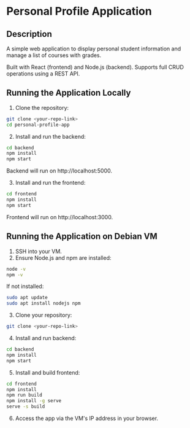 # Personal Profile Application

## Description
A simple web application to display personal student information and manage a list of courses with grades.

Built with React (frontend) and Node.js (backend). Supports full CRUD operations using a REST API.

## Running the Application Locally

1. Clone the repository:

```bash
git clone <your-repo-link>
cd personal-profile-app
```

2. Install and run the backend:

```bash
cd backend
npm install
npm start
```

Backend will run on http://localhost:5000.

3. Install and run the frontend:

```bash
cd frontend
npm install
npm start
```

Frontend will run on http://localhost:3000.

## Running the Application on Debian VM

1. SSH into your VM.
2. Ensure Node.js and npm are installed:

```bash
node -v
npm -v
```

If not installed:

```bash
sudo apt update
sudo apt install nodejs npm
```

3. Clone your repository:

```bash
git clone <your-repo-link>
```

4. Install and run backend:

```bash
cd backend
npm install
npm start
```

5. Install and build frontend:

```bash
cd frontend
npm install
npm run build
npm install -g serve
serve -s build
```

6. Access the app via the VM's IP address in your browser.
